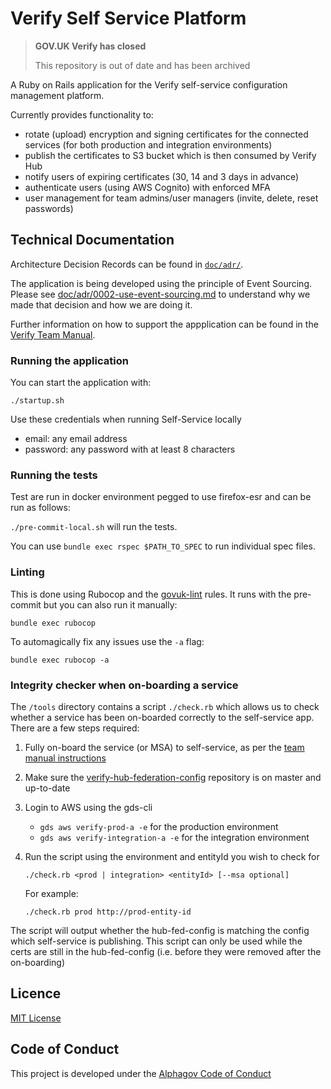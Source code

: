 # Verify Self Service Platform

>**GOV.UK Verify has closed**
>
>This repository is out of date and has been archived

A Ruby on Rails application for the Verify self-service configuration management
platform.

Currently provides functionality to:
* rotate (upload) encryption and signing certificates for the connected services (for both production and integration environments)
* publish the certificates to S3 bucket which is then consumed by Verify Hub
* notify users of expiring certificates (30, 14 and 3 days in advance)
* authenticate users (using AWS Cognito) with enforced MFA
* user management for team admins/user managers (invite, delete, reset passwords)

## Technical Documentation

Architecture Decision Records can be found in [`doc/adr/`](doc/adr/).

The application is being developed using the principle of Event Sourcing. Please
see [doc/adr/0002-use-event-sourcing.md](doc/adr/0002-use-event-sourcing.md) to
understand why we made that decision and how we are doing it.

Further information on how to support the appplication can be found in the
[Verify Team Manual](https://verify-team-manual.cloudapps.digital/documentation/support/#verify-self-service).

### Running the application

You can start the application with:

`./startup.sh`

Use these credentials when running Self-Service locally

* email: any email address
* password: any password with at least 8 characters

### Running the tests
Test are run in docker environment pegged to use firefox-esr and can be run as follows:

`./pre-commit-local.sh` will run the tests.

You can use `bundle exec rspec $PATH_TO_SPEC` to run individual spec files.

### Linting

This is done using Rubocop and the [govuk-lint](https://github.com/alphagov/govuk-lint) rules. It runs with the pre-commit but you can also run it manually:

`bundle exec rubocop`

To automagically fix any issues use the `-a` flag:

`bundle exec rubocop -a`

### Integrity checker when on-boarding a service

The `/tools` directory contains a script `./check.rb` which allows us to check whether a service
has been on-boarded correctly to the self-service app. There are a few steps required:

1. Fully on-board the service (or MSA) to self-service, as per the [team manual instructions](https://verify-team-manual.cloudapps.digital/documentation/support/self-service/onboard-new-service.html)
2. Make sure the [verify-hub-federation-config]() repository is on master and up-to-date
3. Login to AWS using the gds-cli
    - `gds aws verify-prod-a -e` for the production environment
    - `gds aws verify-integration-a -e` for the integration environment
4. Run the script using the environment and entityId you wish to check for

    `./check.rb <prod | integration> <entityId> [--msa optional]`

    For example:

    `./check.rb prod http://prod-entity-id`

The script will output whether the hub-fed-config is matching the config which self-service is publishing.
This script can only be used while the certs are still in the hub-fed-config (i.e. before they were removed after the on-boarding)

## Licence

[MIT License](LICENCE)

## Code of Conduct
This project is developed under the [Alphagov Code of Conduct](https://github.com/alphagov/code-of-conduct)
